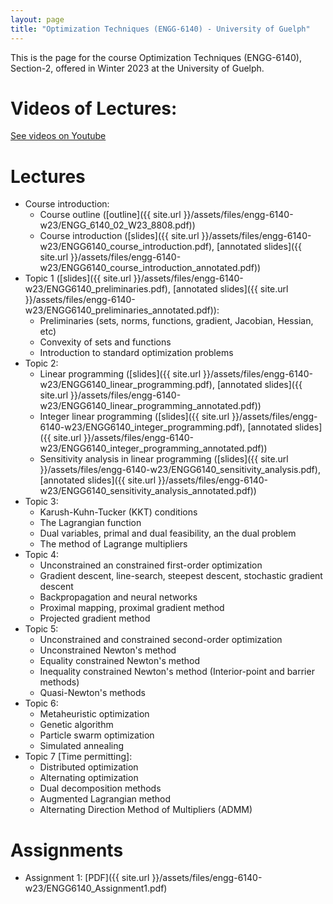 ```yaml
---
layout: page
title: "Optimization Techniques (ENGG-6140) - University of Guelph"
---
```


This is the page for the course Optimization Techniques (ENGG-6140), Section-2, offered in Winter 2023 at the University of Guelph.

# Videos of Lectures:

[See videos on Youtube](https://www.youtube.com/playlist?list=PLPrxGIUWsqP3ZBM4Zy5YqfCh1BqM5sJov)

# Lectures

- Course introduction:
  - Course outline ([outline]({{ site.url }}/assets/files/engg-6140-w23/ENGG_6140_02_W23_8808.pdf))
  - Course introduction ([slides]({{ site.url }}/assets/files/engg-6140-w23/ENGG6140_course_introduction.pdf), [annotated slides]({{ site.url }}/assets/files/engg-6140-w23/ENGG6140_course_introduction_annotated.pdf))
- Topic 1 ([slides]({{ site.url }}/assets/files/engg-6140-w23/ENGG6140_preliminaries.pdf), [annotated slides]({{ site.url }}/assets/files/engg-6140-w23/ENGG6140_preliminaries_annotated.pdf)): 
  - Preliminaries (sets, norms, functions, gradient, Jacobian, Hessian, etc)
  - Convexity of sets and functions
  - Introduction to standard optimization problems
- Topic 2: 
  - Linear programming ([slides]({{ site.url }}/assets/files/engg-6140-w23/ENGG6140_linear_programming.pdf), [annotated slides]({{ site.url }}/assets/files/engg-6140-w23/ENGG6140_linear_programming_annotated.pdf))
  - Integer linear programming ([slides]({{ site.url }}/assets/files/engg-6140-w23/ENGG6140_integer_programming.pdf), [annotated slides]({{ site.url }}/assets/files/engg-6140-w23/ENGG6140_integer_programming_annotated.pdf))
  - Sensitivity analysis in linear programming ([slides]({{ site.url }}/assets/files/engg-6140-w23/ENGG6140_sensitivity_analysis.pdf), [annotated slides]({{ site.url }}/assets/files/engg-6140-w23/ENGG6140_sensitivity_analysis_annotated.pdf))
- Topic 3: 
  - Karush-Kuhn-Tucker (KKT) conditions
  - The Lagrangian function
  - Dual variables, primal and dual feasibility, an the dual problem
  - The method of Lagrange multipliers
- Topic 4: 
  - Unconstrained an constrained first-order optimization
  - Gradient descent, line-search, steepest descent, stochastic gradient descent
  - Backpropagation and neural networks
  - Proximal mapping, proximal gradient method
  - Projected gradient method
- Topic 5: 
  - Unconstrained and constrained second-order optimization
  - Unconstrained Newton's method
  - Equality constrained Newton's method
  - Inequality constrained Newton's method (Interior-point and barrier methods)
  - Quasi-Newton's methods
- Topic 6: 
  - Metaheuristic optimization 
  - Genetic algorithm
  - Particle swarm optimization
  - Simulated annealing
- Topic 7 \[Time permitting\]:
  - Distributed optimization
  - Alternating optimization
  - Dual decomposition methods
  - Augmented Lagrangian method
  - Alternating Direction Method of Multipliers (ADMM)

# Assignments

- Assignment 1: [PDF]({{ site.url }}/assets/files/engg-6140-w23/ENGG6140_Assignment1.pdf)
